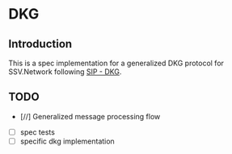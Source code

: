 
# DKG

## Introduction
This is a spec implementation for a generalized DKG protocol for SSV.Network following [SIP - DKG](https://docs.google.com/document/d/1TRVUHjFyxINWW2H9FYLNL2pQoLy6gmvaI62KL_4cREQ/edit).

## TODO
- [//] Generalized message processing flow
- [ ] spec tests
- [ ] specific dkg implementation
